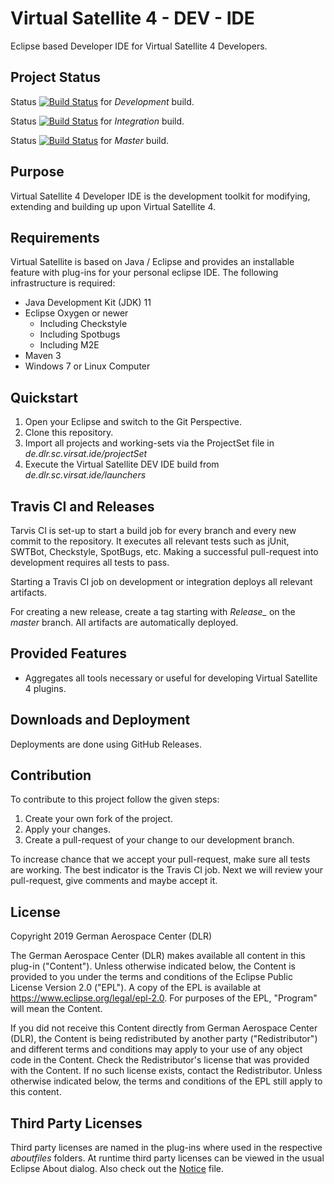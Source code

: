 # Virtual Satellite 4 - DEV - IDE

Eclipse based Developer IDE for Virtual Satellite 4 Developers.

## Project Status

Status [![Build Status](https://travis-ci.com/virtualsatellite/VirtualSatellite4-DEV-IDE.svg?branch=development)](https://travis-ci.com/virtualsatellite/VirtualSatellite4-DEV-IDE) for *Development* build.

Status [![Build Status](https://travis-ci.com/virtualsatellite/VirtualSatellite4-DEV-IDE.svg?branch=integration)](https://travis-ci.com/virtualsatellite/VirtualSatellite4-DEV-IDE) for *Integration* build.

Status [![Build Status](https://travis-ci.com/virtualsatellite/VirtualSatellite4-DEV-IDE.svg?branch=master)](https://travis-ci.com/virtualsatellite/VirtualSatellite4-DEV-IDE) for *Master* build.

## Purpose

Virtual Satellite 4 Developer IDE is the development toolkit for modifying, extending and building up upon Virtual Satellite 4.

## Requirements 

Virtual Satellite is based on Java / Eclipse and provides an installable feature with plug-ins for your personal eclipse IDE. The following infrastructure is required:
 - Java Development Kit (JDK) 11
 - Eclipse Oxygen or newer
   - Including Checkstyle
   - Including Spotbugs
   - Including M2E
 - Maven 3
 - Windows 7 or Linux Computer

## Quickstart

1. Open your Eclipse and switch to the Git Perspective.
2. Clone this repository.
3. Import all projects and working-sets via the ProjectSet file in _de.dlr.sc.virsat.ide/projectSet_
6. Execute the Virtual Satellite DEV IDE build from _de.dlr.sc.virsat.ide/launchers_

## Travis CI and Releases

Tarvis CI is set-up to start a build job for every branch and every new commit to the repository. It executes all relevant tests such as jUnit, SWTBot, Checkstyle, SpotBugs, etc. Making a successful pull-request into development requires all tests to pass.

Starting a Travis CI job on development or integration deploys all relevant artifacts.

For creating a new release, create a tag starting with *Release_* on the *master* branch. All artifacts are automatically deployed.

## Provided Features

- Aggregates all tools necessary or useful for developing Virtual Satellite 4 plugins.

## Downloads and Deployment

Deployments are done using GitHub Releases.

## Contribution

To contribute to this project follow the given steps:

1. Create your own fork of the project.
2. Apply your changes.
3. Create a pull-request of your change to our development branch.

To increase chance that we accept your pull-request, make sure all tests are working. The best indicator is the Travis CI job. Next we will review your pull-request, give comments and maybe accept it.

## License

Copyright 2019 German Aerospace Center (DLR)

The German Aerospace Center (DLR) makes available all content in this plug-in ("Content").  Unless otherwise indicated below, the Content is provided to you under the terms and conditions of the Eclipse Public License Version 2.0 ("EPL").  A copy of the EPL is available at https://www.eclipse.org/legal/epl-2.0. For purposes of the EPL, "Program" will mean the Content.

If you did not receive this Content directly from German Aerospace Center (DLR), the Content is being redistributed by another party ("Redistributor") and different terms and conditions may apply to your use of any object code in the Content.  Check the Redistributor's license that was provided with the Content.  If no such license exists, contact the Redistributor.  Unless otherwise indicated below, the terms and conditions of the EPL still apply to this content.<p>

## Third Party Licenses

Third party licenses are named in the plug-ins where used in the respective _aboutfiles_ folders. At runtime third party licenses can be viewed in the usual Eclipse About dialog. Also check out the [Notice](NOTICE.md) file.
